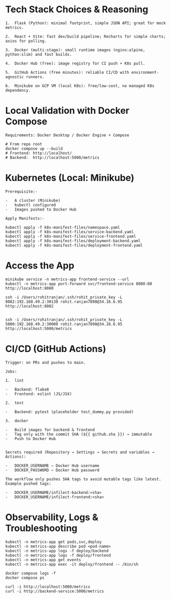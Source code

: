 #   Tech Stack Choices & Reasoning

    1.  Flask (Python): minimal footprint, simple JSON API; great for mock metrics.

    2.  React + Vite: fast dev/build pipeline; Recharts for simple charts; axios for polling.

    3.  Docker (multi-stage): small runtime images (nginx:alpine, python:slim) and fast builds.

    4.  Docker Hub (free): image registry for CI push + K8s pull.

    5.  GitHub Actions (free minutes): reliable CI/CD with environment-agnostic runners.

    6.  Minikube on GCP VM (local K8s): free/low-cost, no managed K8s dependency.

#   Local Validation with Docker Compose

    Requirements: Docker Desktop / Docker Engine + Compose

    # From repo root
    docker compose up --build
    # Frontend: http://localhost/
    # Backend:  http://localhost:5000/metrics

#   Kubernetes (Local: Minikube)

    Prerequisite:-

    -   A cluster (Minikube)
    -   kubectl configured
    -   Images pushed to Docker Hub

    Apply Manifests:-

    kubectl apply -f k8s-manifest-files/namespace.yaml
    kubectl apply -f k8s-manifest-files/service-backend.yaml
    kubectl apply -f k8s-manifest-files/service-frontend.yaml
    kubectl apply -f k8s-manifest-files/deployment-backend.yaml
    kubectl apply -f k8s-manifest-files/deployment-frontend.yaml

#   Access the App

    minikube service -n metrics-app frontend-service --url
    kubectl -n metrics-app port-forward svc/frontend-service 8080:80
    http://localhost:8080

    ssh -i /Users/rohitranjan/.ssh/rohit_private_key -L 8082:192.168.49.2:30130 rohit.ranjan7898@34.16.6.95
    http://localhost:8082


    ssh -i /Users/rohitranjan/.ssh/rohit_private_key -L 5000:192.168.49.2:30000 rohit.ranjan7898@34.16.6.95
    http://localhost:5000/metrics

#   CI/CD (GitHub Actions)

    Trigger: on PRs and pushes to main.

    Jobs:

    1.  lint

    -   Backend: flake8
    -   Frontend: eslint (JS/JSX)

    2.  test

    -   Backend: pytest (placeholder test_dummy.py provided)

    3.  docker

    -   Build images for backend & frontend
    -   Tag only with the commit SHA (${{ github.sha }}) → immutable
    -   Push to Docker Hub


    Secrets required (Repository → Settings → Secrets and variables → Actions):

    -   DOCKER_USERNAME – Docker Hub username
    -   DOCKER_PASSWORD – Docker Hub password

    The workflow only pushes SHA tags to avoid mutable tags like latest. Example pushed tags:

    -   DOCKER_USERNAME/infilect-backend:<sha>
    -   DOCKER_USERNAME/infilect-frontend:<sha>

#   Observability, Logs & Troubleshooting

    kubectl -n metrics-app get pods,svc,deploy
    kubectl -n metrics-app describe pod <pod-name>
    kubectl -n metrics-app logs -f deploy/backend
    kubectl -n metrics-app logs -f deploy/frontend
    kubectl -n metrics-app get events
    kubectl -n metrics-app exec -it deploy/frontend -- /bin/sh

    docker compose logs -f
    docker compose ps

    curl -i http://localhost:5000/metrics
    curl -i http://backend-service:5000/metrics



